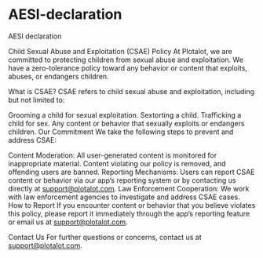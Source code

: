 # AESI-declaration
AESI declaration

Child Sexual Abuse and Exploitation (CSAE) Policy
At Plotalot, we are committed to protecting children from sexual abuse and exploitation. We have a zero-tolerance policy toward any behavior or content that exploits, abuses, or endangers children.

What is CSAE?
CSAE refers to child sexual abuse and exploitation, including but not limited to:

Grooming a child for sexual exploitation.
Sextorting a child.
Trafficking a child for sex.
Any content or behavior that sexually exploits or endangers children.
Our Commitment
We take the following steps to prevent and address CSAE:

Content Moderation: All user-generated content is monitored for inappropriate material. Content violating our policy is removed, and offending users are banned.
Reporting Mechanisms: Users can report CSAE content or behavior via our app’s reporting system or by contacting us directly at support@plotalot.com.
Law Enforcement Cooperation: We work with law enforcement agencies to investigate and address CSAE cases.
How to Report
If you encounter content or behavior that you believe violates this policy, please report it immediately through the app’s reporting feature or email us at support@plotalot.com.

Contact Us
For further questions or concerns, contact us at support@plotalot.com.
